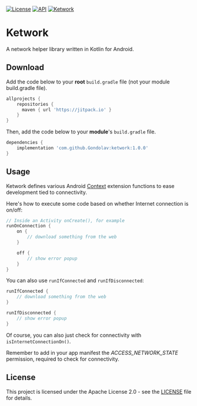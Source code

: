 [![License](https://img.shields.io/badge/License-Apache%202.0-blue.svg)](https://opensource.org/licenses/Apache-2.0) [![API](https://img.shields.io/badge/API-23%2B-brightgreen.svg?style=flat)](https://android-arsenal.com/api?level=23) [![Ketwork](https://jitpack.io/v/Gondolav/ketwork.svg)](https://jitpack.io/#Gondolav/ketwork)

# Ketwork

A network helper library written in Kotlin for Android.

## Download

Add the code below to your **root** `build.gradle` file (not your module build.gradle file).

```gradle
allprojects {
    repositories {
      maven { url 'https://jitpack.io' }
    }
}
```

Then, add the code below to your **module**'s `build.gradle` file.

```gradle
dependencies {
    implementation 'com.github.Gondolav:ketwork:1.0.0'
}
```

## Usage

Ketwork defines various Android [Context](https://developer.android.com/reference/android/content/Context) extension functions to ease development tied to connectivity.

Here's how to execute some code based on whether Internet connection is on/off:

```kotlin
// Inside an Activity onCreate(), for example
runOnConnection {
    on {
        // download something from the web
    }

    off {
        // show error popup
    }
}
```

You can also use `runIfConnected` and `runIfDisconnected`:

```kotlin
runIfConnected {
    // download something from the web
}

runIfDisconnected {
    // show error popup
}
```

Of course, you can also just check for connectivity with `isInternetConnectionOn()`.

Remember to add in your app manifest the *ACCESS_NETWORK_STATE* permission, required to check for connectivity.

## License

This project is licensed under the Apache License 2.0 - see the [LICENSE](LICENSE) file for details.
